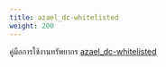 ```yaml
---
title: azael_dc-whitelisted
weight: 200
---
```


คู่มือการใช้งานทรัพยากร [azael_dc-whitelisted][azael_dc-whitelisted]

[azael_dc-whitelisted]: https://fivem.azael.dev/digishop/azael-dc-whitelisted
